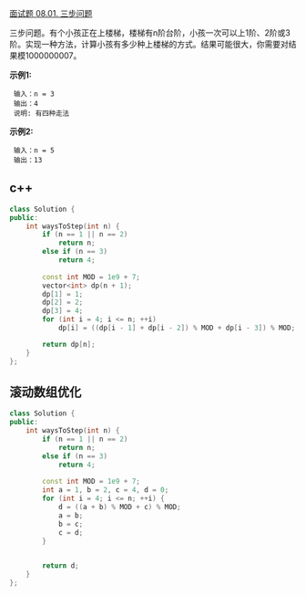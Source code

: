 [面试题 08.01. 三步问题](https://leetcode.cn/problems/three-steps-problem-lcci/)

三步问题。有个小孩正在上楼梯，楼梯有n阶台阶，小孩一次可以上1阶、2阶或3阶。实现一种方法，计算小孩有多少种上楼梯的方式。结果可能很大，你需要对结果模1000000007。

**示例1:**

```
 输入：n = 3 
 输出：4
 说明: 有四种走法
```

**示例2:**

```
 输入：n = 5
 输出：13
```



 ## c++

```cpp
class Solution {
public:
    int waysToStep(int n) {
        if (n == 1 || n == 2)
            return n;
        else if (n == 3)
            return 4;
        
        const int MOD = 1e9 + 7;
        vector<int> dp(n + 1);
        dp[1] = 1;
        dp[2] = 2;
        dp[3] = 4;
        for (int i = 4; i <= n; ++i)
            dp[i] = ((dp[i - 1] + dp[i - 2]) % MOD + dp[i - 3]) % MOD;

        return dp[n];
    }
};
```

## 滚动数组优化

```cpp
class Solution {
public:
    int waysToStep(int n) {
        if (n == 1 || n == 2)
            return n;
        else if (n == 3)
            return 4;
        
        const int MOD = 1e9 + 7;
        int a = 1, b = 2, c = 4, d = 0;
        for (int i = 4; i <= n; ++i) {
            d = ((a + b) % MOD + c) % MOD;
            a = b; 
            b = c;
            c = d;
        }
            

        return d;
    }
};
```

